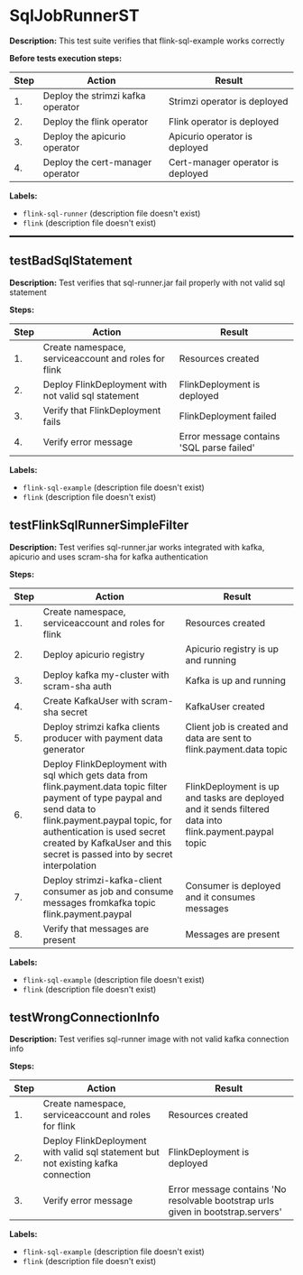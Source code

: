 # SqlJobRunnerST

**Description:** This test suite verifies that flink-sql-example works correctly

**Before tests execution steps:**

| Step | Action | Result |
| - | - | - |
| 1. | Deploy the strimzi kafka operator | Strimzi operator is deployed |
| 2. | Deploy the flink operator | Flink operator is deployed |
| 3. | Deploy the apicurio operator | Apicurio operator is deployed |
| 4. | Deploy the cert-manager operator | Cert-manager operator is deployed |

**Labels:**

* `flink-sql-runner` (description file doesn't exist)
* `flink` (description file doesn't exist)

<hr style="border:1px solid">

## testBadSqlStatement

**Description:** Test verifies that sql-runner.jar fail properly with not valid sql statement

**Steps:**

| Step | Action | Result |
| - | - | - |
| 1. | Create namespace, serviceaccount and roles for flink | Resources created |
| 2. | Deploy FlinkDeployment with not valid sql statement | FlinkDeployment is deployed |
| 3. | Verify that FlinkDeployment fails | FlinkDeployment failed |
| 4. | Verify error message | Error message contains 'SQL parse failed' |

**Labels:**

* `flink-sql-example` (description file doesn't exist)
* `flink` (description file doesn't exist)


## testFlinkSqlRunnerSimpleFilter

**Description:** Test verifies sql-runner.jar works integrated with kafka, apicurio and uses scram-sha for kafka authentication

**Steps:**

| Step | Action | Result |
| - | - | - |
| 1. | Create namespace, serviceaccount and roles for flink | Resources created |
| 2. | Deploy apicurio registry | Apicurio registry is up and running |
| 3. | Deploy kafka my-cluster with scram-sha auth | Kafka is up and running |
| 4. | Create KafkaUser with scram-sha secret | KafkaUser created |
| 5. | Deploy strimzi kafka clients producer with payment data generator | Client job is created and data are sent to flink.payment.data topic |
| 6. | Deploy FlinkDeployment with sql which gets data from flink.payment.data topic filter payment of type paypal and send data to flink.payment.paypal topic, for authentication is used secret created by KafkaUser and this secret is passed into by secret interpolation | FlinkDeployment is up and tasks are deployed and it sends filtered data into flink.payment.paypal topic |
| 7. | Deploy strimzi-kafka-client consumer as job and consume messages fromkafka topic flink.payment.paypal | Consumer is deployed and it consumes messages |
| 8. | Verify that messages are present | Messages are present |

**Labels:**

* `flink-sql-example` (description file doesn't exist)
* `flink` (description file doesn't exist)


## testWrongConnectionInfo

**Description:** Test verifies sql-runner image with not valid kafka connection info

**Steps:**

| Step | Action | Result |
| - | - | - |
| 1. | Create namespace, serviceaccount and roles for flink | Resources created |
| 2. | Deploy FlinkDeployment with valid sql statement but not existing kafka connection | FlinkDeployment is deployed |
| 3. | Verify error message | Error message contains 'No resolvable bootstrap urls given in bootstrap.servers' |

**Labels:**

* `flink-sql-example` (description file doesn't exist)
* `flink` (description file doesn't exist)

